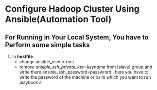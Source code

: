 # Configure Hadoop Cluster Using Ansible(Automation Tool)
## For Running in Your Local System, You have to Perform some simple tasks
1. In **hostfile** 
   - change ansible_user = root
   - remove *ansible_ssh_private_key=keyname* from [slave] group and write there ansible_ssh_password=passwrord , here you have to write the password of the machine or os in which you want to run playbook a
